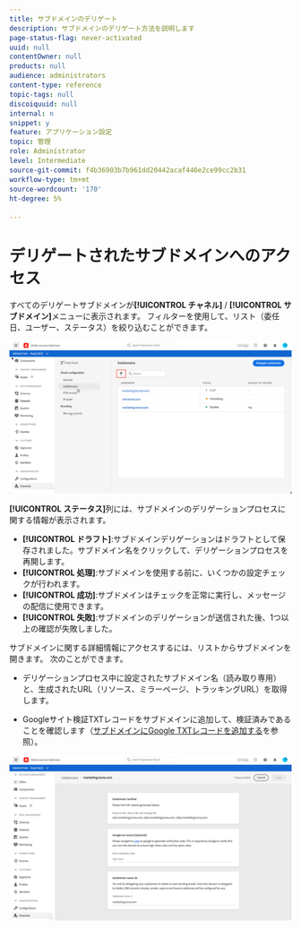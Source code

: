```yaml
---
title: サブドメインのデリゲート
description: サブドメインのデリゲート方法を説明します
page-status-flag: never-activated
uuid: null
contentOwner: null
products: null
audience: administrators
content-type: reference
topic-tags: null
discoiquuid: null
internal: n
snippet: y
feature: アプリケーション設定
topic: 管理
role: Administrator
level: Intermediate
source-git-commit: f4b36903b7b961dd20442acaf446e2ce99cc2b31
workflow-type: tm+mt
source-wordcount: '170'
ht-degree: 5%

---
```



# デリゲートされたサブドメインへのアクセス

すべてのデリゲートサブドメインが&#x200B;**[!UICONTROL チャネル]** / **[!UICONTROL サブドメイン]**&#x200B;メニューに表示されます。 フィルターを使用して、リスト（委任日、ユーザー、ステータス）を絞り込むことができます。

![](../assets/subdomain-list.png)

**[!UICONTROL ステータス]**&#x200B;列には、サブドメインのデリゲーションプロセスに関する情報が表示されます。

* **[!UICONTROL ドラフト]**:サブドメインデリゲーションはドラフトとして保存されました。サブドメイン名をクリックして、デリゲーションプロセスを再開します。
* **[!UICONTROL 処理]**:サブドメインを使用する前に、いくつかの設定チェックが行われます。
* **[!UICONTROL 成功]**:サブドメインはチェックを正常に実行し、メッセージの配信に使用できます。
* **[!UICONTROL 失敗]**:サブドメインのデリゲーションが送信された後、1つ以上の確認が失敗しました。

サブドメインに関する詳細情報にアクセスするには、リストからサブドメインを開きます。 次のことができます。

* デリゲーションプロセス中に設定されたサブドメイン名（読み取り専用）と、生成されたURL（リソース、ミラーページ、トラッキングURL）を取得します。

* Googleサイト検証TXTレコードをサブドメインに追加して、検証済みであることを確認します（[サブドメインにGoogle TXTレコードを追加する](google-txt.md)を参照）。

![](../assets/subdomain-delegated.png)
